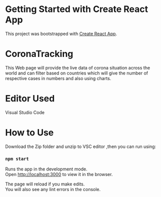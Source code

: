 # Getting Started with Create React App

This project was bootstrapped with [Create React App](https://github.com/facebook/create-react-app).

# CoronaTracking 
This Web page will provide the live data of corona situation across the world and can filter based on countries which will give the number of respective cases in numbers and also using charts.

# Editor Used

Visual Studio Code

# How to Use

Download the Zip folder and unzip to VSC editor ,then you can run using:

### `npm start`

Runs the app in the development mode.\
Open [http://localhost:3000](http://localhost:3000) to view it in the browser.

The page will reload if you make edits.\
You will also see any lint errors in the console.


